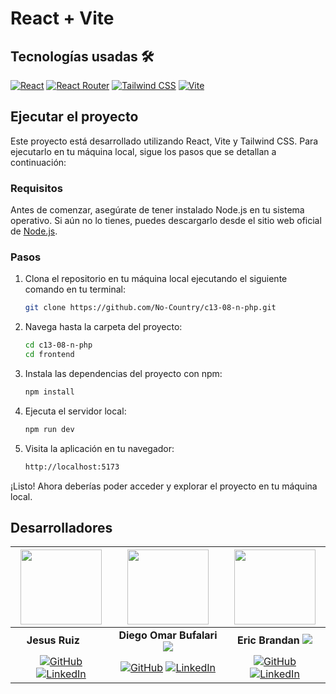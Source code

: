 # React + Vite

## Tecnologías usadas 🛠️
[![React](https://img.shields.io/badge/React-61DAFB?style=for-the-badge&logo=react&logoColor=white)](https://reactjs.org/)
[![React Router](https://img.shields.io/badge/React_Router-f44250?style=for-the-badge&logo=reactrouter&logoColor=white)](https://reactrouter.com) [![Tailwind CSS](https://img.shields.io/badge/Tailwind%20CSS-38b2ac?style=for-the-badge&logo=tailwind-css&logoColor=white)](https://tailwindcss.com/) <!-- [![Netlify](https://img.shields.io/badge/Netlify-00C7B7?style=for-the-badge&logo=netlify&logoColor=white)](https://www.netlify.com/) --> [![Vite](https://img.shields.io/badge/Vite-646CFF?style=for-the-badge&logo=vite&logoColor=white)](https://vitejs.dev/)    


## Ejecutar el proyecto

Este proyecto está desarrollado utilizando React, Vite y Tailwind CSS. Para ejecutarlo en tu máquina local, sigue los pasos que se detallan a continuación:

### Requisitos

Antes de comenzar, asegúrate de tener instalado Node.js en tu sistema operativo. Si aún no lo tienes, puedes descargarlo desde el sitio web oficial de [Node.js](https://nodejs.org/es).

### Pasos

1. Clona el repositorio en tu máquina local ejecutando el siguiente comando en tu terminal:

   ```bash
   git clone https://github.com/No-Country/c13-08-n-php.git
   ```

2. Navega hasta la carpeta del proyecto:

   ```bash
   cd c13-08-n-php
   cd frontend
   ```

3. Instala las dependencias del proyecto con npm:

   ```bash
   npm install
   ```
<!-- 4. Configura las variables de entorno del Frontend creando un archivo .env en la raíz del proyecto (c13-08-n-php/frontend) y agrega el siguiente contenido:

   ```bash
   VITE_API_URL=https://todavianoexiste.com

   ``` -->

4. Ejecuta el servidor local:

   ```bash
   npm run dev
   ```

5. Visita la aplicación en tu navegador:

   ```bash
   http://localhost:5173
   ```

¡Listo! Ahora deberías poder acceder y explorar el proyecto en tu máquina local.

## Desarrolladores

|  <img src="https://ca.slack-edge.com/T02KS88FB0E-U05KE2LFQDD-8d6df2c1e067-512" width="130" height="120">  | <img src="https://ca.slack-edge.com/T02KS88FB0E-U059468NHCH-6f5e2d22953c-512" width="130" height="120">  | <img src="https://ca.slack-edge.com/T02KS88FB0E-U05M24NV9LN-d73bbae82de3-512" width="130" height="120">  | 
|:-:|:-:|:-:|
| **Jesus Ruiz** <img src="https://upload.wikimedia.org/wikipedia/commons/thumb/1/17/Flag_of_Mexico.png/1200px-Flag_of_Mexico.png" height="15px" width="21px"> | **Diego Omar Bufalari** <img src="https://i.ibb.co/Ln0vhg4/AR.png">| **Eric Brandan** <img src="https://i.ibb.co/Ln0vhg4/AR.png"> 
| [![GitHub](https://img.shields.io/badge/GitHub-%23121011.svg?&style=for-the-badge&logo=github&logoColor=white)](https://github.com/AlbertoVasquezR) [![LinkedIn](https://img.shields.io/badge/LinkedIn-%230077B5.svg?&style=for-the-badge&logo=linkedin&logoColor=white)](https://www.linkedin.com/in/jesus-alberto-vasquez-ruiz-developer/) | [![GitHub](https://img.shields.io/badge/GitHub-%23121011.svg?&style=for-the-badge&logo=github&logoColor=white)](https://github.com/diegobufa) [![LinkedIn](https://img.shields.io/badge/LinkedIn-%230077B5.svg?&style=for-the-badge&logo=linkedin&logoColor=white)](https://www.linkedin.com/in/diego-omar-bufalari-8576831b9/) | [![GitHub](https://img.shields.io/badge/GitHub-%23121011.svg?&style=for-the-badge&logo=github&logoColor=white)](https://github.com/brandaneric) [![LinkedIn](https://img.shields.io/badge/LinkedIn-%230077B5.svg?&style=for-the-badge&logo=linkedin&logoColor=white)](https://www.linkedin.com/in/eric-brandan-99a73922b/) | 